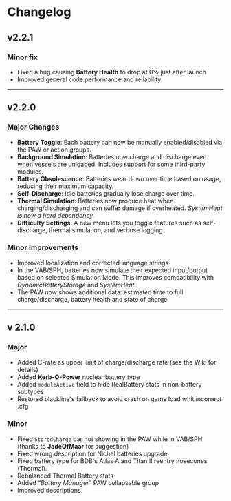 # Changelog

## v2.2.1

### Minor fix
- Fixed a bug causing **Battery Health** to drop at 0% just after launch
- Improved general code performance and reliability

---

## v2.2.0

### Major Changes

- **Battery Toggle**: Each battery can now be manually enabled/disabled via the PAW or action groups.
- **Background Simulation**: Batteries now charge and discharge even when vessels are unloaded. Includes support for some third-party modules.
- **Battery Obsolescence**: Batteries wear down over time based on usage, reducing their maximum capacity.
- **Self-Discharge**: Idle batteries gradually lose charge over time.
- **Thermal Simulation**: Batteries now produce heat when charging/discharging and can suffer damage if overheated. *SystemHeat is now a hard dependency.*
- **Difficulty Settings**: A new menu lets you toggle features such as self-discharge, thermal simulation, and verbose logging.

### Minor Improvements

- Improved localization and corrected language strings.
- In the VAB/SPH, batteries now simulate their expected input/output based on selected Simulation Mode. This improves compatibility with *DynamicBatteryStorage* and *SystemHeat*.
- The PAW now shows additional data: estimated time to full charge/discharge, battery health and state of charge

---

## v 2.1.0

### Major
- Added C-rate as upper limit of charge/discharge rate (see the Wiki for details)
- Added **Kerb-O-Power** nuclear battery type
- Added `moduleActive` field to hide RealBattery stats in non-battery subtypes
- Restored blackline's fallback to avoid crash on game load whit incorrect .cfg

### Minor
- Fixed `StoredCharge` bar not showing in the PAW while in VAB/SPH (thanks to **JadeOfMaar** for suggestion)
- Fixed wrong description for Nichel batteries upgrade.
- Fixed battery type for BDB's Atlas A and Titan II reentry nosecones (Thermal).
- Rebalanced Thermal Battery stats
- Added _"Battery Manager"_ PAW collapsable group
- Improved descriptions